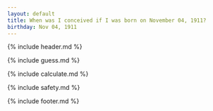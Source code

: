```yaml
---
layout: default
title: When was I conceived if I was born on November 04, 1911?
birthday: Nov 04, 1911
---
```


{% include header.md %}

{% include guess.md %}

{% include calculate.md %}

{% include safety.md %}

{% include footer.md %}



